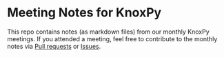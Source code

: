 # Meeting Notes for KnoxPy

This repo contains notes (as markdown files) from our monthly KnoxPy meetings. If you attended a meeting, feel free to contribute to the monthly notes via [Pull requests](https://github.com/knoxpy/meeting-notes/pulls) or [Issues](https://github.com/knoxpy/meeting-notes/issues).
